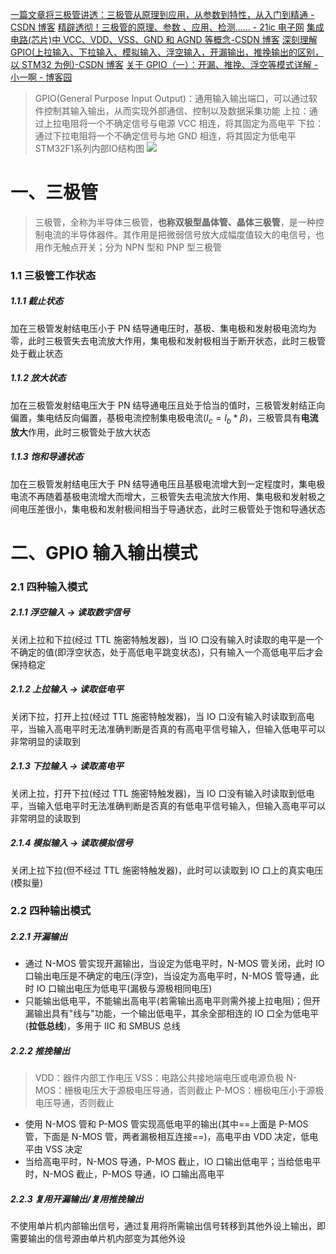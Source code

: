 [一篇文章将三极管讲透：三极管从原理到应用，从参数到特性，从入门到精通 -CSDN 博客](https://blog.csdn.net/qq_40693786/article/details/134416264)
[精辟透彻！三极管的原理、参数 、应用、检测…… - 21ic 电子网](https://www.21ic.com/article/880450.html)
[集成电路(芯片)中 VCC、VDD、VSS、GND 和 AGND 等概念-CSDN 博客](https://blog.csdn.net/vily_lei/article/details/131060131)
[深刻理解 GPIO(上拉输入、下拉输入、模拟输入、浮空输入，开漏输出，推挽输出的区别，以 STM32 为例)-CSDN 博客](https://blog.csdn.net/scarecrow_sun/article/details/120287852)
[关于 GPIO（一）：开漏、推挽、浮空等模式详解 - 小一啊 - 博客园](https://www.cnblogs.com/rushca/p/17720960.html)

> GPIO(General Purpose Input Output)：通用输入输出端口，可以通过软件控制其输入输出，从而实现外部通信、控制以及数据采集功能
> 上拉：通过上拉电阻将一个不确定信号与电源 VCC 相连，将其固定为高电平
> 下拉：通过下拉电阻将一个不确定信号与地 GND 相连，将其固定为低电平
> STM32F1系列内部IO结构图
> ![](https://img2023.cnblogs.com/blog/2563546/202309/2563546-20230921203818191-1378563163.png)

# 一、三极管

> 三极管，全称为半导体三极管，**也称双极型晶体管、晶体三极管**，是一种控制电流的半导体器件。其作用是把微弱信号放大成幅度值较大的电信号，也用作无触点开关；分为 NPN 型和 PNP 型三极管

### 1.1 三极管工作状态

##### 1.1.1 截止状态

加在三极管发射结电压小于 PN 结导通电压时，基极、集电极和发射极电流均为零，此时三极管失去电流放大作用，集电极和发射极相当于断开状态，此时三极管处于截止状态

##### 1.1.2 放大状态

加在三极管发射结电压大于 PN 结导通电压且处于恰当的值时，三极管发射结正向偏置，集电结反向偏置，基极电流控制集电极电流($I_c =I_b *\beta$)，三极管具有**电流放大**作用，此时三极管处于放大状态

##### 1.1.3 饱和导通状态

加在三极管发射结电压大于 PN 结导通电压且基极电流增大到一定程度时，集电极电流不再随着基极电流增大而增大，三极管失去电流放大作用、集电极和发射极之间电压差很小，集电极和发射极间相当于导通状态，此时三极管处于饱和导通状态

# 二、GPIO 输入输出模式

### 2.1 四种输入模式

##### 2.1.1 浮空输入 -> 读取数字信号

关闭上拉和下拉(经过 TTL 施密特触发器)，当 IO 口没有输入时读取的电平是一个不确定的值(即浮空状态，处于高低电平跳变状态)，只有输入一个高低电平后才会保持稳定

##### 2.1.2 上拉输入 -> 读取低电平

关闭下拉，打开上拉(经过 TTL 施密特触发器)，当 IO 口没有输入时读取到高电平，当输入高电平时无法准确判断是否真的有高电平信号输入，但输入低电平可以非常明显的读取到

##### 2.1.3 下拉输入 -> 读取高电平

关闭上拉，打开下拉(经过 TTL 施密特触发器)，当 IO 口没有输入时读取到低电平，当输入低电平时无法准确判断是否真的有低电平信号输入，但输入高电平可以非常明显的读取到

##### 2.1.4 模拟输入 -> 读取模拟信号

关闭上拉下拉(但不经过 TTL 施密特触发器)，此时可以读取到 IO 口上的真实电压(模拟量)

### 2.2 四种输出模式

##### 2.2.1 开漏输出

- 通过 N-MOS 管实现开漏输出，当设定为低电平时，N-MOS 管关闭，此时 IO 口输出电压是不确定的电压(浮空)，当设定为高电平时，N-MOS 管导通，此时 IO 口输出电压为低电平(漏极与源极相同电压)
- 只能输出低电平，不能输出高电平(若需输出高电平则需外接上拉电阻)；但开漏输出具有"线与"功能，一个输出低电平，其余全部相连的 IO 口全为低电平(**拉低总线**)，多用于 IIC 和 SMBUS 总线

##### 2.2.2 推挽输出

> VDD：器件内部工作电压
> VSS：电路公共接地端电压或电源负极
> N-MOS：栅极电压大于源极电压导通，否则截止
> P-MOS：栅极电压小于源极电压导通，否则截止

- 使用 N-MOS 管和 P-MOS 管实现高低电平的输出(其中==上面是 P-MOS 管，下面是 N-MOS 管，两者漏极相互连接==)，高电平由 VDD 决定，低电平由 VSS 决定
- 当给高电平时，N-MOS 导通，P-MOS 截止，IO 口输出低电平；当给低电平时，N-MOS 截止，P-MOS 导通，IO 口输出高电平

##### 2.2.3 复用开漏输出/复用推挽输出

不使用单片机内部输出信号，通过复用将所需输出信号转移到其他外设上输出，即需要输出的信号源由单片机内部变为其他外设
